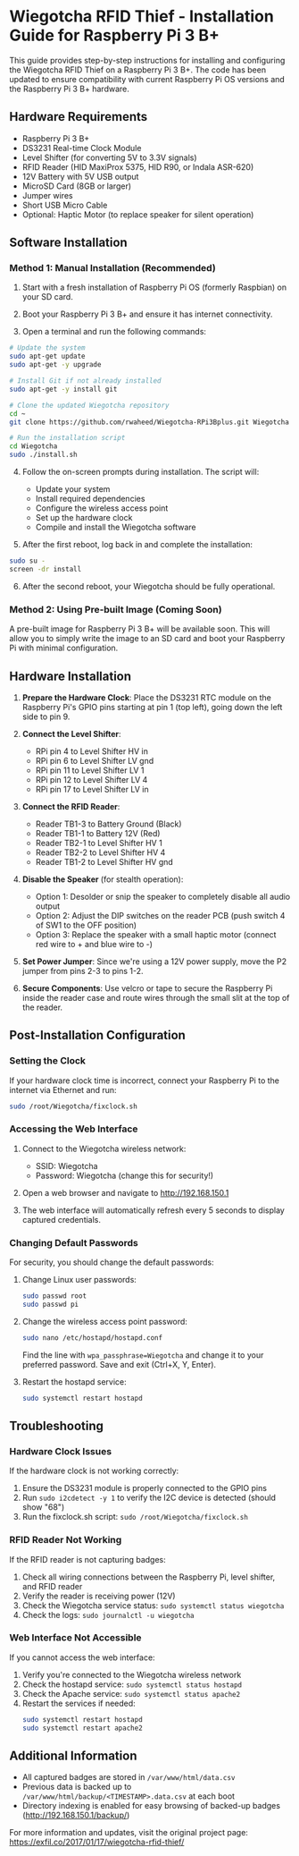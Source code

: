 # Wiegotcha RFID Thief - Installation Guide for Raspberry Pi 3 B+

This guide provides step-by-step instructions for installing and configuring the Wiegotcha RFID Thief on a Raspberry Pi 3 B+. The code has been updated to ensure compatibility with current Raspberry Pi OS versions and the Raspberry Pi 3 B+ hardware.

## Hardware Requirements

- Raspberry Pi 3 B+
- DS3231 Real-time Clock Module
- Level Shifter (for converting 5V to 3.3V signals)
- RFID Reader (HID MaxiProx 5375, HID R90, or Indala ASR-620)
- 12V Battery with 5V USB output
- MicroSD Card (8GB or larger)
- Jumper wires
- Short USB Micro Cable
- Optional: Haptic Motor (to replace speaker for silent operation)

## Software Installation

### Method 1: Manual Installation (Recommended)

1. Start with a fresh installation of Raspberry Pi OS (formerly Raspbian) on your SD card.

2. Boot your Raspberry Pi 3 B+ and ensure it has internet connectivity.

3. Open a terminal and run the following commands:

```bash
# Update the system
sudo apt-get update
sudo apt-get -y upgrade

# Install Git if not already installed
sudo apt-get -y install git

# Clone the updated Wiegotcha repository
cd ~
git clone https://github.com/rwaheed/Wiegotcha-RPi3Bplus.git Wiegotcha

# Run the installation script
cd Wiegotcha
sudo ./install.sh
```

4. Follow the on-screen prompts during installation. The script will:
   - Update your system
   - Install required dependencies
   - Configure the wireless access point
   - Set up the hardware clock
   - Compile and install the Wiegotcha software

5. After the first reboot, log back in and complete the installation:

```bash
sudo su -
screen -dr install
```

6. After the second reboot, your Wiegotcha should be fully operational.

### Method 2: Using Pre-built Image (Coming Soon)

A pre-built image for Raspberry Pi 3 B+ will be available soon. This will allow you to simply write the image to an SD card and boot your Raspberry Pi with minimal configuration.

## Hardware Installation

1. **Prepare the Hardware Clock**: Place the DS3231 RTC module on the Raspberry Pi's GPIO pins starting at pin 1 (top left), going down the left side to pin 9.

2. **Connect the Level Shifter**:
   - RPi pin 4 to Level Shifter HV in
   - RPi pin 6 to Level Shifter LV gnd
   - RPi pin 11 to Level Shifter LV 1
   - RPi pin 12 to Level Shifter LV 4
   - RPi pin 17 to Level Shifter LV in

3. **Connect the RFID Reader**:
   - Reader TB1-3 to Battery Ground (Black)
   - Reader TB1-1 to Battery 12V (Red)
   - Reader TB2-1 to Level Shifter HV 1
   - Reader TB2-2 to Level Shifter HV 4
   - Reader TB1-2 to Level Shifter HV gnd

4. **Disable the Speaker** (for stealth operation):
   - Option 1: Desolder or snip the speaker to completely disable all audio output
   - Option 2: Adjust the DIP switches on the reader PCB (push switch 4 of SW1 to the OFF position)
   - Option 3: Replace the speaker with a small haptic motor (connect red wire to + and blue wire to -)

5. **Set Power Jumper**: Since we're using a 12V power supply, move the P2 jumper from pins 2-3 to pins 1-2.

6. **Secure Components**: Use velcro or tape to secure the Raspberry Pi inside the reader case and route wires through the small slit at the top of the reader.

## Post-Installation Configuration

### Setting the Clock

If your hardware clock time is incorrect, connect your Raspberry Pi to the internet via Ethernet and run:

```bash
sudo /root/Wiegotcha/fixclock.sh
```

### Accessing the Web Interface

1. Connect to the Wiegotcha wireless network:
   - SSID: Wiegotcha
   - Password: Wiegotcha (change this for security!)

2. Open a web browser and navigate to http://192.168.150.1

3. The web interface will automatically refresh every 5 seconds to display captured credentials.

### Changing Default Passwords

For security, you should change the default passwords:

1. Change Linux user passwords:
   ```bash
   sudo passwd root
   sudo passwd pi
   ```

2. Change the wireless access point password:
   ```bash
   sudo nano /etc/hostapd/hostapd.conf
   ```
   Find the line with `wpa_passphrase=Wiegotcha` and change it to your preferred password.
   Save and exit (Ctrl+X, Y, Enter).
   
3. Restart the hostapd service:
   ```bash
   sudo systemctl restart hostapd
   ```

## Troubleshooting

### Hardware Clock Issues

If the hardware clock is not working correctly:

1. Ensure the DS3231 module is properly connected to the GPIO pins
2. Run `sudo i2cdetect -y 1` to verify the I2C device is detected (should show "68")
3. Run the fixclock.sh script: `sudo /root/Wiegotcha/fixclock.sh`

### RFID Reader Not Working

If the RFID reader is not capturing badges:

1. Check all wiring connections between the Raspberry Pi, level shifter, and RFID reader
2. Verify the reader is receiving power (12V)
3. Check the Wiegotcha service status: `sudo systemctl status wiegotcha`
4. Check the logs: `sudo journalctl -u wiegotcha`

### Web Interface Not Accessible

If you cannot access the web interface:

1. Verify you're connected to the Wiegotcha wireless network
2. Check the hostapd service: `sudo systemctl status hostapd`
3. Check the Apache service: `sudo systemctl status apache2`
4. Restart the services if needed:
   ```bash
   sudo systemctl restart hostapd
   sudo systemctl restart apache2
   ```

## Additional Information

- All captured badges are stored in `/var/www/html/data.csv`
- Previous data is backed up to `/var/www/html/backup/<TIMESTAMP>.data.csv` at each boot
- Directory indexing is enabled for easy browsing of backed-up badges (http://192.168.150.1/backup/)

For more information and updates, visit the original project page: https://exfil.co/2017/01/17/wiegotcha-rfid-thief/
